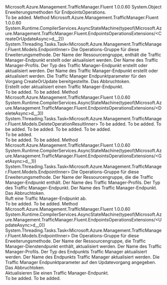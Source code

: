 <Type Name="EndpointsOperationsExtensions" FullName="Microsoft.Azure.Management.TrafficManager.Fluent.EndpointsOperationsExtensions">
  <TypeSignature Language="C#" Value="public static class EndpointsOperationsExtensions" />
  <TypeSignature Language="ILAsm" Value=".class public auto ansi abstract sealed beforefieldinit EndpointsOperationsExtensions extends System.Object" />
  <TypeSignature Language="DocId" Value="T:Microsoft.Azure.Management.TrafficManager.Fluent.EndpointsOperationsExtensions" />
  <TypeSignature Language="VB.NET" Value="Public Module EndpointsOperationsExtensions" />
  <TypeSignature Language="F#" Value="type EndpointsOperationsExtensions = class" />
  <AssemblyInfo>
    <AssemblyName>Microsoft.Azure.Management.TrafficManager.Fluent</AssemblyName>
    <AssemblyVersion>1.0.0.60</AssemblyVersion>
  </AssemblyInfo>
  <Base>
    <BaseTypeName>System.Object</BaseTypeName>
  </Base>
  <Interfaces />
  <Docs>
    <summary>
            Erweiterungsmethoden für EndpointsOperations.
            </summary>
    <remarks>To be added.</remarks>
  </Docs>
  <Members>
    <Member MemberName="CreateOrUpdateAsync">
      <MemberSignature Language="C#" Value="public static System.Threading.Tasks.Task&lt;Microsoft.Azure.Management.TrafficManager.Fluent.Models.EndpointInner&gt; CreateOrUpdateAsync (this Microsoft.Azure.Management.TrafficManager.Fluent.IEndpointsOperations operations, string resourceGroupName, string profileName, string endpointType, string endpointName, Microsoft.Azure.Management.TrafficManager.Fluent.Models.EndpointInner parameters, System.Threading.CancellationToken cancellationToken = null);" />
      <MemberSignature Language="ILAsm" Value=".method public static hidebysig class System.Threading.Tasks.Task`1&lt;class Microsoft.Azure.Management.TrafficManager.Fluent.Models.EndpointInner&gt; CreateOrUpdateAsync(class Microsoft.Azure.Management.TrafficManager.Fluent.IEndpointsOperations operations, string resourceGroupName, string profileName, string endpointType, string endpointName, class Microsoft.Azure.Management.TrafficManager.Fluent.Models.EndpointInner parameters, valuetype System.Threading.CancellationToken cancellationToken) cil managed" />
      <MemberSignature Language="DocId" Value="M:Microsoft.Azure.Management.TrafficManager.Fluent.EndpointsOperationsExtensions.CreateOrUpdateAsync(Microsoft.Azure.Management.TrafficManager.Fluent.IEndpointsOperations,System.String,System.String,System.String,System.String,Microsoft.Azure.Management.TrafficManager.Fluent.Models.EndpointInner,System.Threading.CancellationToken)" />
      <MemberSignature Language="F#" Value="static member CreateOrUpdateAsync : Microsoft.Azure.Management.TrafficManager.Fluent.IEndpointsOperations * string * string * string * string * Microsoft.Azure.Management.TrafficManager.Fluent.Models.EndpointInner * System.Threading.CancellationToken -&gt; System.Threading.Tasks.Task&lt;Microsoft.Azure.Management.TrafficManager.Fluent.Models.EndpointInner&gt;" Usage="Microsoft.Azure.Management.TrafficManager.Fluent.EndpointsOperationsExtensions.CreateOrUpdateAsync (operations, resourceGroupName, profileName, endpointType, endpointName, parameters, cancellationToken)" />
      <MemberType>Method</MemberType>
      <AssemblyInfo>
        <AssemblyName>Microsoft.Azure.Management.TrafficManager.Fluent</AssemblyName>
        <AssemblyVersion>1.0.0.60</AssemblyVersion>
      </AssemblyInfo>
      <Attributes>
        <Attribute>
          <AttributeName>System.Runtime.CompilerServices.AsyncStateMachine(typeof(Microsoft.Azure.Management.TrafficManager.Fluent.EndpointsOperationsExtensions/&lt;CreateOrUpdateAsync&gt;d__2))</AttributeName>
        </Attribute>
      </Attributes>
      <ReturnValue>
        <ReturnType>System.Threading.Tasks.Task&lt;Microsoft.Azure.Management.TrafficManager.Fluent.Models.EndpointInner&gt;</ReturnType>
      </ReturnValue>
      <Parameters>
        <Parameter Name="operations" Type="Microsoft.Azure.Management.TrafficManager.Fluent.IEndpointsOperations" RefType="this" />
        <Parameter Name="resourceGroupName" Type="System.String" />
        <Parameter Name="profileName" Type="System.String" />
        <Parameter Name="endpointType" Type="System.String" />
        <Parameter Name="endpointName" Type="System.String" />
        <Parameter Name="parameters" Type="Microsoft.Azure.Management.TrafficManager.Fluent.Models.EndpointInner" />
        <Parameter Name="cancellationToken" Type="System.Threading.CancellationToken" />
      </Parameters>
      <Docs>
        <param name="operations">
            Die Operations-Gruppe für diese Erweiterungsmethode.
            </param>
        <param name="resourceGroupName">
            Der Name der Ressourcengruppe, enthält die Traffic Manager-Endpunkt erstellt oder aktualisiert werden.
            </param>
        <param name="profileName">
            Der Name des Traffic Manager-Profils.
            </param>
        <param name="endpointType">
            Der Typ des Traffic Manager-Endpunkt erstellt oder aktualisiert werden.
            </param>
        <param name="endpointName">
            Der Name des Traffic Manager-Endpunkt erstellt oder aktualisiert werden.
            </param>
        <param name="parameters">
            Die Traffic Manager Endpunktparameter für den Vorgang CreateOrUpdate bereitgestellte.
            </param>
        <param name="cancellationToken">
            Das Abbruchtoken.
            </param>
        <summary>
            Erstellt oder aktualisiert einen Traffic Manager-Endpunkt.
            </summary>
        <returns>To be added.</returns>
        <remarks>To be added.</remarks>
      </Docs>
    </Member>
    <Member MemberName="DeleteAsync">
      <MemberSignature Language="C#" Value="public static System.Threading.Tasks.Task&lt;Microsoft.Azure.Management.TrafficManager.Fluent.Models.DeleteOperationResultInner&gt; DeleteAsync (this Microsoft.Azure.Management.TrafficManager.Fluent.IEndpointsOperations operations, string resourceGroupName, string profileName, string endpointType, string endpointName, System.Threading.CancellationToken cancellationToken = null);" />
      <MemberSignature Language="ILAsm" Value=".method public static hidebysig class System.Threading.Tasks.Task`1&lt;class Microsoft.Azure.Management.TrafficManager.Fluent.Models.DeleteOperationResultInner&gt; DeleteAsync(class Microsoft.Azure.Management.TrafficManager.Fluent.IEndpointsOperations operations, string resourceGroupName, string profileName, string endpointType, string endpointName, valuetype System.Threading.CancellationToken cancellationToken) cil managed" />
      <MemberSignature Language="DocId" Value="M:Microsoft.Azure.Management.TrafficManager.Fluent.EndpointsOperationsExtensions.DeleteAsync(Microsoft.Azure.Management.TrafficManager.Fluent.IEndpointsOperations,System.String,System.String,System.String,System.String,System.Threading.CancellationToken)" />
      <MemberSignature Language="F#" Value="static member DeleteAsync : Microsoft.Azure.Management.TrafficManager.Fluent.IEndpointsOperations * string * string * string * string * System.Threading.CancellationToken -&gt; System.Threading.Tasks.Task&lt;Microsoft.Azure.Management.TrafficManager.Fluent.Models.DeleteOperationResultInner&gt;" Usage="Microsoft.Azure.Management.TrafficManager.Fluent.EndpointsOperationsExtensions.DeleteAsync (operations, resourceGroupName, profileName, endpointType, endpointName, cancellationToken)" />
      <MemberType>Method</MemberType>
      <AssemblyInfo>
        <AssemblyName>Microsoft.Azure.Management.TrafficManager.Fluent</AssemblyName>
        <AssemblyVersion>1.0.0.60</AssemblyVersion>
      </AssemblyInfo>
      <Attributes>
        <Attribute>
          <AttributeName>System.Runtime.CompilerServices.AsyncStateMachine(typeof(Microsoft.Azure.Management.TrafficManager.Fluent.EndpointsOperationsExtensions/&lt;DeleteAsync&gt;d__3))</AttributeName>
        </Attribute>
      </Attributes>
      <ReturnValue>
        <ReturnType>System.Threading.Tasks.Task&lt;Microsoft.Azure.Management.TrafficManager.Fluent.Models.DeleteOperationResultInner&gt;</ReturnType>
      </ReturnValue>
      <Parameters>
        <Parameter Name="operations" Type="Microsoft.Azure.Management.TrafficManager.Fluent.IEndpointsOperations" RefType="this" />
        <Parameter Name="resourceGroupName" Type="System.String" />
        <Parameter Name="profileName" Type="System.String" />
        <Parameter Name="endpointType" Type="System.String" />
        <Parameter Name="endpointName" Type="System.String" />
        <Parameter Name="cancellationToken" Type="System.Threading.CancellationToken" />
      </Parameters>
      <Docs>
        <param name="operations">To be added.</param>
        <param name="resourceGroupName">To be added.</param>
        <param name="profileName">To be added.</param>
        <param name="endpointType">To be added.</param>
        <param name="endpointName">To be added.</param>
        <param name="cancellationToken">To be added.</param>
        <summary>To be added.</summary>
        <returns>To be added.</returns>
        <remarks>To be added.</remarks>
      </Docs>
    </Member>
    <Member MemberName="GetAsync">
      <MemberSignature Language="C#" Value="public static System.Threading.Tasks.Task&lt;Microsoft.Azure.Management.TrafficManager.Fluent.Models.EndpointInner&gt; GetAsync (this Microsoft.Azure.Management.TrafficManager.Fluent.IEndpointsOperations operations, string resourceGroupName, string profileName, string endpointType, string endpointName, System.Threading.CancellationToken cancellationToken = null);" />
      <MemberSignature Language="ILAsm" Value=".method public static hidebysig class System.Threading.Tasks.Task`1&lt;class Microsoft.Azure.Management.TrafficManager.Fluent.Models.EndpointInner&gt; GetAsync(class Microsoft.Azure.Management.TrafficManager.Fluent.IEndpointsOperations operations, string resourceGroupName, string profileName, string endpointType, string endpointName, valuetype System.Threading.CancellationToken cancellationToken) cil managed" />
      <MemberSignature Language="DocId" Value="M:Microsoft.Azure.Management.TrafficManager.Fluent.EndpointsOperationsExtensions.GetAsync(Microsoft.Azure.Management.TrafficManager.Fluent.IEndpointsOperations,System.String,System.String,System.String,System.String,System.Threading.CancellationToken)" />
      <MemberSignature Language="F#" Value="static member GetAsync : Microsoft.Azure.Management.TrafficManager.Fluent.IEndpointsOperations * string * string * string * string * System.Threading.CancellationToken -&gt; System.Threading.Tasks.Task&lt;Microsoft.Azure.Management.TrafficManager.Fluent.Models.EndpointInner&gt;" Usage="Microsoft.Azure.Management.TrafficManager.Fluent.EndpointsOperationsExtensions.GetAsync (operations, resourceGroupName, profileName, endpointType, endpointName, cancellationToken)" />
      <MemberType>Method</MemberType>
      <AssemblyInfo>
        <AssemblyName>Microsoft.Azure.Management.TrafficManager.Fluent</AssemblyName>
        <AssemblyVersion>1.0.0.60</AssemblyVersion>
      </AssemblyInfo>
      <Attributes>
        <Attribute>
          <AttributeName>System.Runtime.CompilerServices.AsyncStateMachine(typeof(Microsoft.Azure.Management.TrafficManager.Fluent.EndpointsOperationsExtensions/&lt;GetAsync&gt;d__1))</AttributeName>
        </Attribute>
      </Attributes>
      <ReturnValue>
        <ReturnType>System.Threading.Tasks.Task&lt;Microsoft.Azure.Management.TrafficManager.Fluent.Models.EndpointInner&gt;</ReturnType>
      </ReturnValue>
      <Parameters>
        <Parameter Name="operations" Type="Microsoft.Azure.Management.TrafficManager.Fluent.IEndpointsOperations" RefType="this" />
        <Parameter Name="resourceGroupName" Type="System.String" />
        <Parameter Name="profileName" Type="System.String" />
        <Parameter Name="endpointType" Type="System.String" />
        <Parameter Name="endpointName" Type="System.String" />
        <Parameter Name="cancellationToken" Type="System.Threading.CancellationToken" />
      </Parameters>
      <Docs>
        <param name="operations">
            Die Operations-Gruppe für diese Erweiterungsmethode.
            </param>
        <param name="resourceGroupName">
            Der Name der Ressourcengruppe, die die Traffic Manager-Endpunkt enthält.
            </param>
        <param name="profileName">
            Der Name des Traffic Manager-Profils.
            </param>
        <param name="endpointType">
            Der Typ des Traffic Manager-Endpunkt.
            </param>
        <param name="endpointName">
            Der Name des Traffic Manager-Endpunkt.
            </param>
        <param name="cancellationToken">
            Das Abbruchtoken.
            </param>
        <summary>
            Ruft eine Traffic Manager-Endpunkt ab.
            </summary>
        <returns>To be added.</returns>
        <remarks>To be added.</remarks>
      </Docs>
    </Member>
    <Member MemberName="UpdateAsync">
      <MemberSignature Language="C#" Value="public static System.Threading.Tasks.Task&lt;Microsoft.Azure.Management.TrafficManager.Fluent.Models.EndpointInner&gt; UpdateAsync (this Microsoft.Azure.Management.TrafficManager.Fluent.IEndpointsOperations operations, string resourceGroupName, string profileName, string endpointType, string endpointName, Microsoft.Azure.Management.TrafficManager.Fluent.Models.EndpointInner parameters, System.Threading.CancellationToken cancellationToken = null);" />
      <MemberSignature Language="ILAsm" Value=".method public static hidebysig class System.Threading.Tasks.Task`1&lt;class Microsoft.Azure.Management.TrafficManager.Fluent.Models.EndpointInner&gt; UpdateAsync(class Microsoft.Azure.Management.TrafficManager.Fluent.IEndpointsOperations operations, string resourceGroupName, string profileName, string endpointType, string endpointName, class Microsoft.Azure.Management.TrafficManager.Fluent.Models.EndpointInner parameters, valuetype System.Threading.CancellationToken cancellationToken) cil managed" />
      <MemberSignature Language="DocId" Value="M:Microsoft.Azure.Management.TrafficManager.Fluent.EndpointsOperationsExtensions.UpdateAsync(Microsoft.Azure.Management.TrafficManager.Fluent.IEndpointsOperations,System.String,System.String,System.String,System.String,Microsoft.Azure.Management.TrafficManager.Fluent.Models.EndpointInner,System.Threading.CancellationToken)" />
      <MemberSignature Language="F#" Value="static member UpdateAsync : Microsoft.Azure.Management.TrafficManager.Fluent.IEndpointsOperations * string * string * string * string * Microsoft.Azure.Management.TrafficManager.Fluent.Models.EndpointInner * System.Threading.CancellationToken -&gt; System.Threading.Tasks.Task&lt;Microsoft.Azure.Management.TrafficManager.Fluent.Models.EndpointInner&gt;" Usage="Microsoft.Azure.Management.TrafficManager.Fluent.EndpointsOperationsExtensions.UpdateAsync (operations, resourceGroupName, profileName, endpointType, endpointName, parameters, cancellationToken)" />
      <MemberType>Method</MemberType>
      <AssemblyInfo>
        <AssemblyName>Microsoft.Azure.Management.TrafficManager.Fluent</AssemblyName>
        <AssemblyVersion>1.0.0.60</AssemblyVersion>
      </AssemblyInfo>
      <Attributes>
        <Attribute>
          <AttributeName>System.Runtime.CompilerServices.AsyncStateMachine(typeof(Microsoft.Azure.Management.TrafficManager.Fluent.EndpointsOperationsExtensions/&lt;UpdateAsync&gt;d__0))</AttributeName>
        </Attribute>
      </Attributes>
      <ReturnValue>
        <ReturnType>System.Threading.Tasks.Task&lt;Microsoft.Azure.Management.TrafficManager.Fluent.Models.EndpointInner&gt;</ReturnType>
      </ReturnValue>
      <Parameters>
        <Parameter Name="operations" Type="Microsoft.Azure.Management.TrafficManager.Fluent.IEndpointsOperations" RefType="this" />
        <Parameter Name="resourceGroupName" Type="System.String" />
        <Parameter Name="profileName" Type="System.String" />
        <Parameter Name="endpointType" Type="System.String" />
        <Parameter Name="endpointName" Type="System.String" />
        <Parameter Name="parameters" Type="Microsoft.Azure.Management.TrafficManager.Fluent.Models.EndpointInner" />
        <Parameter Name="cancellationToken" Type="System.Threading.CancellationToken" />
      </Parameters>
      <Docs>
        <param name="operations">
            Die Operations-Gruppe für diese Erweiterungsmethode.
            </param>
        <param name="resourceGroupName">
            Der Name der Ressourcengruppe, die Traffic Manager-Dienstendpunkt enthält, aktualisiert werden.
            </param>
        <param name="profileName">
            Der Name des Traffic Manager-Profils.
            </param>
        <param name="endpointType">
            Der Typ des Endpunkts Traffic Manager aktualisiert werden.
            </param>
        <param name="endpointName">
            Der Name des Endpunkts Traffic Manager aktualisiert werden.
            </param>
        <param name="parameters">
            Die Traffic Manager Endpunktparameter auf den Updatevorgang angegeben.
            </param>
        <param name="cancellationToken">
            Das Abbruchtoken.
            </param>
        <summary>
            Aktualisieren Sie einen Traffic Manager-Endpunkt.
            </summary>
        <returns>To be added.</returns>
        <remarks>To be added.</remarks>
      </Docs>
    </Member>
  </Members>
</Type>